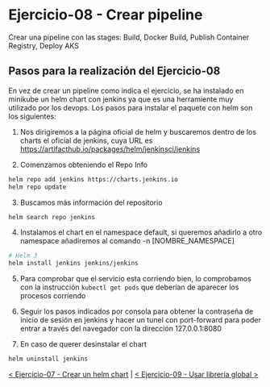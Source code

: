 # Ejercicio-08 - Crear pipeline

Crear una pipeline con las stages: Build, Docker Build, Publish Container Registry, Deploy AKS

## Pasos para la realización del Ejercicio-08

En vez de crear un pipeline como indica el ejercicio, se ha instalado en minikube un helm chart con jenkins ya que es una herramiente muy utilizado por los devops. Los pasos para instalar el paquete con helm son los siguientes:

1) Nos dirigiremos a la página oficial de helm y buscaremos dentro de los charts el oficial de jenkins, cuya URL es https://artifacthub.io/packages/helm/jenkinsci/jenkins

2) Comenzamos obteniendo el Repo Info
```sh
helm repo add jenkins https://charts.jenkins.io
helm repo update
```

3) Buscamos más información del repositorio
```sh
helm search repo jenkins
```

4) Instalamos el chart en el namespace default, si queremos añadirlo a otro namespace añadiremos al comando -n [NOMBRE_NAMESPACE]
```sh
# Helm 3
helm install jenkins jenkins/jenkins
```

5) Para comprobar que el servicio esta corriendo bien, lo comprobamos con la instrucción ``` kubectl get pods ``` que deberían de aparecer los procesos corriendo

6) Seguir los pasos indicados por consola para obtener la contraseña de inicio de sesión en jenkins y hacer un tunel con port-forward para poder entrar a través del navegador con la dirección 127.0.0.1:8080

7) En caso de querer desinstalar el chart
```sh
helm uninstall jenkins
```
[< Ejercicio-07 - Crear un helm chart](../Ejercicio-07/) | [< Ejercicio-09 - Usar librería global >](../Ejercicio-09/)

